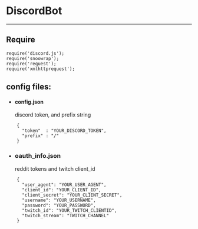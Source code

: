# DiscordBot
___________________________________________________

## Require
```
require('discord.js');
require('snoowrap');
require('request');
require('xmlhttprequest');
```


## config files:

* #### config.json
   discord token, and prefix string

```
    {
      "token"  : "YOUR_DISCORD_TOKEN",
      "prefix" : "/"
    }
```

* ### oauth_info.json
   reddit tokens and twitch client_id

```
    {
      "user_agent": "YOUR_USER_AGENT",
      "client_id": "YOUR_CLIENT_ID",
      "client_secret": "YOUR_CLIENT_SECRET",
      "username": "YOUR_USERNAME",
      "password": "YOUR_PASSWORD",
      "twitch_id": "YOUR_TWITCH_CLIENTID",
      "twitch_stream": "TWITCH_CHANNEL"
    }
```
